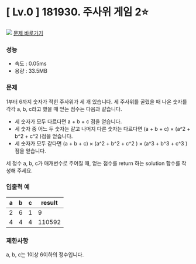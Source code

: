 # [ Lv.0 ] 181930. 주사위 게임 2⭐

<img src="https://img.shields.io/badge/JavaScript-orange?style=flat&logo=javascript&logoColor=auto"/> [문제 바로가기](https://school.programmers.co.kr/learn/courses/30/lessons/181930)

### 성능
- 속도 : 0.05ms
- 용량 : 33.5MB

### 문제
1부터 6까지 숫자가 적힌 주사위가 세 개 있습니다. 세 주사위를 굴렸을 때 나온 숫자를 각각 a, b, c라고 했을 때 얻는 점수는 다음과 같습니다.

- 세 숫자가 모두 다르다면 a + b + c 점을 얻습니다.
- 세 숫자 중 어느 두 숫자는 같고 나머지 다른 숫자는 다르다면 (a + b + c) × (a^2 + b^2 + c^2 )점을 얻습니다.
- 세 숫자가 모두 같다면 (a + b + c) × (a^2 + b^2 + c^2 ) × (a^3 + b^3 + c^3 )점을 얻습니다.

세 정수 a, b, c가 매개변수로 주어질 때, 얻는 점수를 return 하는 solution 함수를 작성해 주세요.

### 입출력 예 

|a|b|c|	result|
|---|---|----|------|
|2|6|1|9|
|4 |4|4|110592|


### 제한사항
a, b, c는 1이상 6이하의 정수입니다.